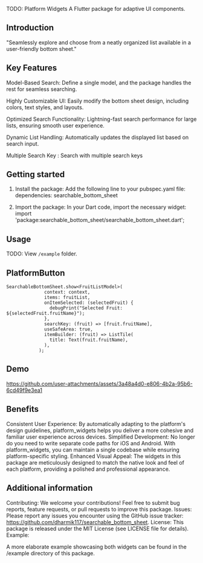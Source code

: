 <!--
This README describes the package. If you publish this package to pub.dev,
this README's contents appear on the landing page for your package.

For information about how to write a good package README, see the guide for
[writing package pages](https://dart.dev/tools/pub/writing-package-pages).

For general information about developing packages, see the Dart guide for
[creating packages](https://dart.dev/guides/libraries/create-packages)
and the Flutter guide for
[developing packages and plugins](https://flutter.dev/to/develop-packages).
-->

TODO: Platform Widgets
A Flutter package for adaptive UI components.

## Introduction

"Seamlessly explore and choose from a neatly organized list available in a user-friendly bottom
sheet."

## Key Features

Model-Based Search: Define a single model, and the package handles the rest for seamless searching.

Highly Customizable UI: Easily modify the bottom sheet design, including colors, text styles, and
layouts.

Optimized Search Functionality: Lightning-fast search performance for large lists, ensuring smooth
user experience.

Dynamic List Handling: Automatically updates the displayed list based on search input.

Multiple Search Key :  Search with multiple search keys

## Getting started

1. Install the package: Add the following line to your pubspec.yaml file:
   dependencies:  searchable_bottom_sheet

2. Import the package: In your Dart code, import the necessary widget:
   import 'package:searchable_bottom_sheet/searchable_bottom_sheet.dart';

## Usage

TODO:
View `/example` folder.

## PlatformButton

```
SearchableBottomSheet.show<FruitListModel>(
              context: context,
              items: fruitList,
              onItemSelected: (selectedFruit) {
                debugPrint("Selected Fruit: ${selectedFruit.fruitName}");
              },
              searchKey: (fruit) => [fruit.fruitName],
              useSafeArea: true,
              itemBuilder: (fruit) => ListTile(
                title: Text(fruit.fruitName),
              ),
            );

```




## Demo

https://github.com/user-attachments/assets/3a48a4d0-e806-4b2a-95b6-6cd49f9e3ea1

## Benefits

Consistent User Experience: By automatically adapting to the platform's design guidelines,
platform_widgets helps you deliver a more cohesive and familiar user experience across devices.
Simplified Development: No longer do you need to write separate code paths for iOS and Android. With
platform_widgets, you can maintain a single codebase while ensuring platform-specific styling.
Enhanced Visual Appeal: The widgets in this package are meticulously designed to match the native
look and feel of each platform, providing a polished and professional appearance.

## Additional information

Contributing: We welcome your contributions! Feel free to submit bug reports, feature requests, or
pull requests to improve this package.
Issues: Please report any issues you encounter using the GitHub issue
tracker: https://github.com/dharmik117/searchable_bottom_sheet.
License: This package is released under the MIT License (see LICENSE file for details).
Example:

A more elaborate example showcasing both widgets can be found in the /example directory of this
package.

